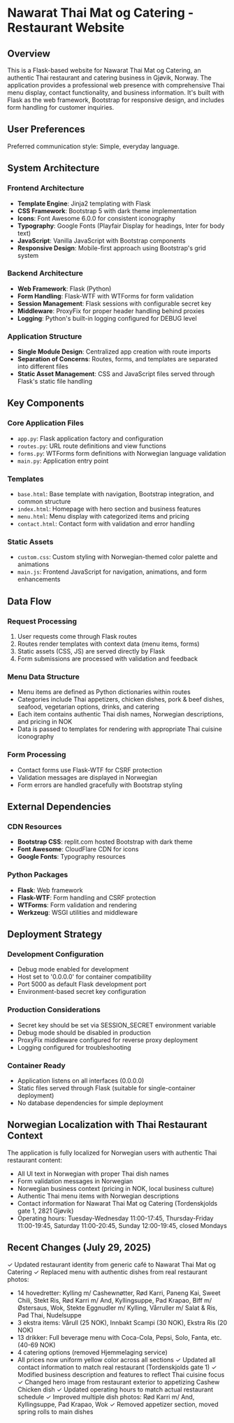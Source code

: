 # Nawarat Thai Mat og Catering - Restaurant Website

## Overview

This is a Flask-based website for Nawarat Thai Mat og Catering, an authentic Thai restaurant and catering business in Gjøvik, Norway. The application provides a professional web presence with comprehensive Thai menu display, contact functionality, and business information. It's built with Flask as the web framework, Bootstrap for responsive design, and includes form handling for customer inquiries.

## User Preferences

Preferred communication style: Simple, everyday language.

## System Architecture

### Frontend Architecture
- **Template Engine**: Jinja2 templating with Flask
- **CSS Framework**: Bootstrap 5 with dark theme implementation
- **Icons**: Font Awesome 6.0.0 for consistent iconography
- **Typography**: Google Fonts (Playfair Display for headings, Inter for body text)
- **JavaScript**: Vanilla JavaScript with Bootstrap components
- **Responsive Design**: Mobile-first approach using Bootstrap's grid system

### Backend Architecture
- **Web Framework**: Flask (Python)
- **Form Handling**: Flask-WTF with WTForms for form validation
- **Session Management**: Flask sessions with configurable secret key
- **Middleware**: ProxyFix for proper header handling behind proxies
- **Logging**: Python's built-in logging configured for DEBUG level

### Application Structure
- **Single Module Design**: Centralized app creation with route imports
- **Separation of Concerns**: Routes, forms, and templates are separated into different files
- **Static Asset Management**: CSS and JavaScript files served through Flask's static file handling

## Key Components

### Core Application Files
- `app.py`: Flask application factory and configuration
- `routes.py`: URL route definitions and view functions
- `forms.py`: WTForms form definitions with Norwegian language validation
- `main.py`: Application entry point

### Templates
- `base.html`: Base template with navigation, Bootstrap integration, and common structure
- `index.html`: Homepage with hero section and business features
- `menu.html`: Menu display with categorized items and pricing
- `contact.html`: Contact form with validation and error handling

### Static Assets
- `custom.css`: Custom styling with Norwegian-themed color palette and animations
- `main.js`: Frontend JavaScript for navigation, animations, and form enhancements

## Data Flow

### Request Processing
1. User requests come through Flask routes
2. Routes render templates with context data (menu items, forms)
3. Static assets (CSS, JS) are served directly by Flask
4. Form submissions are processed with validation and feedback

### Menu Data Structure
- Menu items are defined as Python dictionaries within routes
- Categories include Thai appetizers, chicken dishes, pork & beef dishes, seafood, vegetarian options, drinks, and catering
- Each item contains authentic Thai dish names, Norwegian descriptions, and pricing in NOK
- Data is passed to templates for rendering with appropriate Thai cuisine iconography

### Form Processing
- Contact forms use Flask-WTF for CSRF protection
- Validation messages are displayed in Norwegian
- Form errors are handled gracefully with Bootstrap styling

## External Dependencies

### CDN Resources
- **Bootstrap CSS**: replit.com hosted Bootstrap with dark theme
- **Font Awesome**: CloudFlare CDN for icons
- **Google Fonts**: Typography resources

### Python Packages
- **Flask**: Web framework
- **Flask-WTF**: Form handling and CSRF protection
- **WTForms**: Form validation and rendering
- **Werkzeug**: WSGI utilities and middleware

## Deployment Strategy

### Development Configuration
- Debug mode enabled for development
- Host set to '0.0.0.0' for container compatibility
- Port 5000 as default Flask development port
- Environment-based secret key configuration

### Production Considerations
- Secret key should be set via SESSION_SECRET environment variable
- Debug mode should be disabled in production
- ProxyFix middleware configured for reverse proxy deployment
- Logging configured for troubleshooting

### Container Ready
- Application listens on all interfaces (0.0.0.0)
- Static files served through Flask (suitable for single-container deployment)
- No database dependencies for simple deployment

## Norwegian Localization with Thai Restaurant Context

The application is fully localized for Norwegian users with authentic Thai restaurant content:
- All UI text in Norwegian with proper Thai dish names
- Form validation messages in Norwegian
- Norwegian business context (pricing in NOK, local business culture)
- Authentic Thai menu items with Norwegian descriptions
- Contact information for Nawarat Thai Mat og Catering (Tordenskjolds gate 1, 2821 Gjøvik)
- Operating hours: Tuesday-Wednesday 11:00-17:45, Thursday-Friday 11:00-19:45, Saturday 11:00-20:45, Sunday 12:00-19:45, closed Mondays

## Recent Changes (July 29, 2025)

✓ Updated restaurant identity from generic café to Nawarat Thai Mat og Catering
✓ Replaced menu with authentic dishes from real restaurant photos:
  - 14 hovedretter: Kylling m/ Cashewnøtter, Rød Karri, Paneng Kai, Sweet Chili, Stekt Ris, Rød Karri m/ And, Kyllingsuppe, Pad Krapao, Biff m/ Østersaus, Wok, Stekte Eggnudler m/ Kylling, Vårruller m/ Salat & Ris, Pad Thai, Nudelsuppe
  - 3 ekstra items: Vårull (25 NOK), Innbakt Scampi (30 NOK), Ekstra Ris (20 NOK)
  - 13 drikker: Full beverage menu with Coca-Cola, Pepsi, Solo, Fanta, etc. (40-69 NOK)
  - 4 catering options (removed Hjemmelaging service)
  - All prices now uniform yellow color across all sections
✓ Updated all contact information to match real restaurant (Tordenskjolds gate 1)
✓ Modified business description and features to reflect Thai cuisine focus
✓ Changed hero image from restaurant exterior to appetizing Cashew Chicken dish
✓ Updated operating hours to match actual restaurant schedule
✓ Improved multiple dish photos: Rød Karri m/ And, Kyllingsuppe, Pad Krapao, Wok
✓ Removed appetizer section, moved spring rolls to main dishes